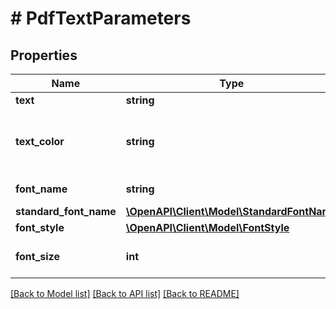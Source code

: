 # # PdfTextParameters

## Properties

Name | Type | Description | Notes
------------ | ------------- | ------------- | -------------
**text** | **string** | Specifies the text. | [optional] 
**text_color** | **string** | Specifies the color of the text, using the color name (ie: \&quot;red\&quot;) or its RGBa code (ie: \&quot;rgba(255,0,0,1)\&quot;). | [optional] [default to 'black']
**font_name** | **string** | Specifies the name of the font to be used. | [optional] 
**standard_font_name** | [**\OpenAPI\Client\Model\StandardFontName**](StandardFontName.md) |  | [optional] 
**font_style** | [**\OpenAPI\Client\Model\FontStyle**](FontStyle.md) |  | [optional] 
**font_size** | **int** | Specifies the size of the font. | [optional] [default to 11]

[[Back to Model list]](../../README.md#documentation-for-models) [[Back to API list]](../../README.md#documentation-for-api-endpoints) [[Back to README]](../../README.md)


